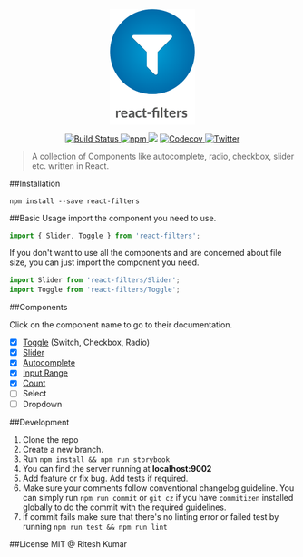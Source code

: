 <p align="center"><img src="assets/logo.png" align="center" alt="" width="150"></p>

<p align="center">
<a href="https://travis-ci.org/ritz078/react-filters">
<img src="https://travis-ci.org/ritz078/react-filters.svg?branch=master" alt="Build Status" style="max-width:100%;">
</a>
<a href="https://github.com/ritz078/react-filters">
<img src="https://img.shields.io/npm/v/react-filters.svg" alt="npm" style="max-width:100%;">
</a>
<a href="https://codeclimate.com/github/ritz078/react-filters"><img src="https://codeclimate.com/github/ritz078/react-filters/badges/gpa.svg" /></a>
<a href="https://codecov.io/gh/ritz078/react-filters">
  <img src="https://img.shields.io/codecov/c/github/ritz078/react-filters.svg?style=flat" alt="Codecov" />
</a>
<a href="https://twitter.com/intent/tweet?text=react-filters+%7C+A+JS+plugin+to+embed+emojis%2C+media%2C+maps%2C+tweets%2C+code%2C+services+and+parse+markdown+http%3A%2F%2Fbit.ly%2F1NIvT8A&amp;url='http%3A%2F%2Fbit.ly%2F1NIvT8A'&amp;hashtags=JavaScript">
<img src="https://img.shields.io/twitter/url/https/github.com/ritz078/embed.js.svg?style=social" alt="Twitter" style="max-width:100%;">
</a>
</p>

> A collection of Components like autocomplete, radio, checkbox, slider etc. written in React.

##Installation
```
npm install --save react-filters
```

##Basic Usage
import the component you need to use.

```js
import { Slider, Toggle } from 'react-filters';
```

If you don't want to use all the components and are concerned about file size, you can just import the component you need.

```js
import Slider from 'react-filters/Slider';
import Toggle from 'react-filters/Toggle';
```

##Components

Click on the component name to go to their documentation.

- [x] [Toggle](docs/toggle.md) (Switch, Checkbox, Radio)
- [x] [Slider](docs/slider.md)
- [x] [Autocomplete](docs/autocomplete.md)
- [x] [Input Range](docs/input_range.md)
- [x] [Count](docs/count.md)
- [ ] Select
- [ ] Dropdown

##Development
1. Clone the repo
1. Create a new branch.
1. Run `npm install && npm run storybook`
1. You can find the server running at **localhost:9002**
1. Add feature or fix bug. Add tests if required.
1. Make sure your comments follow conventional changelog guideline. You can simply run `npm run commit` or `git cz` if you have `commitizen` installed globally to do the commit with the required guidelines.
1. if commit fails make sure that there's no linting error or failed test by running `npm run test && npm run lint`


##License
MIT @ Ritesh Kumar
